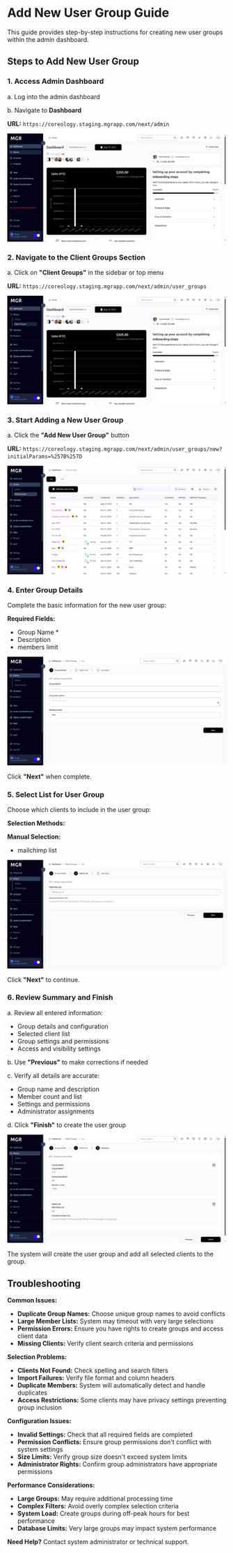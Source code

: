 # Add New User Group Guide

This guide provides step-by-step instructions for creating new user groups within the admin dashboard.

## Steps to Add New User Group

### 1. Access Admin Dashboard

a. Log into the admin dashboard

b. Navigate to **Dashboard**

**URL:** `https://coreology.staging.mgrapp.com/next/admin`

![Dashboard](images/dashboard.png)

### 2. Navigate to the Client Groups Section

a. Click on **"Client Groups"** in the sidebar or top menu

**URL:** `https://coreology.staging.mgrapp.com/next/admin/user_groups`

![Client Groups Section](images/client-group.png)

### 3. Start Adding a New User Group

a. Click the **"Add New User Group"** button

**URL:** `https://coreology.staging.mgrapp.com/next/admin/user_groups/new?initialParams=%257B%257D`

![Add New User Group Button](images/add-new-user-group.png)

### 4. Enter Group Details

Complete the basic information for the new user group:

**Required Fields:**
- Group Name *
- Description
- members limit

![Group Details Form](images/client-group-details.png)

Click **"Next"** when complete.

### 5. Select List for User Group

Choose which clients to include in the user group:

**Selection Methods:**

**Manual Selection:**
- mailchimp list

![Select List for User Group](images/select-list.png)

Click **"Next"** to continue.

### 6. Review Summary and Finish

a. Review all entered information:
   - Group details and configuration
   - Selected client list
   - Group settings and permissions
   - Access and visibility settings

b. Use **"Previous"** to make corrections if needed

c. Verify all details are accurate:
   - Group name and description
   - Member count and list
   - Settings and permissions
   - Administrator assignments

d. Click **"Finish"** to create the user group

![Summary Review](images/client-group-summary.png)

The system will create the user group and add all selected clients to the group.

## Troubleshooting

**Common Issues:**
- **Duplicate Group Names:** Choose unique group names to avoid conflicts
- **Large Member Lists:** System may timeout with very large selections
- **Permission Errors:** Ensure you have rights to create groups and access client data
- **Missing Clients:** Verify client search criteria and permissions

**Selection Problems:**
- **Clients Not Found:** Check spelling and search filters
- **Import Failures:** Verify file format and column headers
- **Duplicate Members:** System will automatically detect and handle duplicates
- **Access Restrictions:** Some clients may have privacy settings preventing group inclusion

**Configuration Issues:**
- **Invalid Settings:** Check that all required fields are completed
- **Permission Conflicts:** Ensure group permissions don't conflict with system settings
- **Size Limits:** Verify group size doesn't exceed system limits
- **Administrator Rights:** Confirm group administrators have appropriate permissions

**Performance Considerations:**
- **Large Groups:** May require additional processing time
- **Complex Filters:** Avoid overly complex selection criteria
- **System Load:** Create groups during off-peak hours for best performance
- **Database Limits:** Very large groups may impact system performance

**Need Help?** Contact system administrator or technical support.
